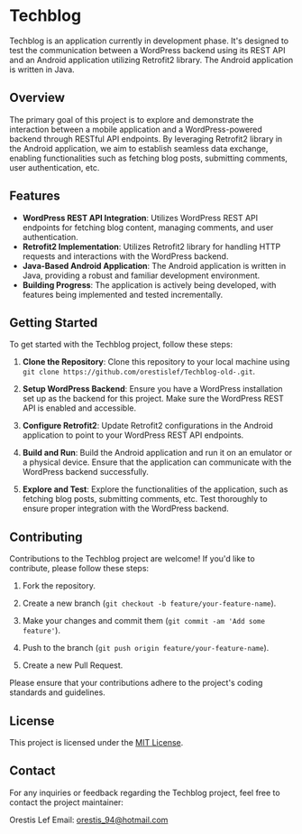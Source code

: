 # Techblog

Techblog is an application currently in development phase. It's designed to test the communication between a WordPress backend using its REST API and an Android application utilizing Retrofit2 library. The Android application is written in Java.

## Overview

The primary goal of this project is to explore and demonstrate the interaction between a mobile application and a WordPress-powered backend through RESTful API endpoints. By leveraging Retrofit2 library in the Android application, we aim to establish seamless data exchange, enabling functionalities such as fetching blog posts, submitting comments, user authentication, etc.

## Features

- **WordPress REST API Integration**: Utilizes WordPress REST API endpoints for fetching blog content, managing comments, and user authentication.
- **Retrofit2 Implementation**: Utilizes Retrofit2 library for handling HTTP requests and interactions with the WordPress backend.
- **Java-Based Android Application**: The Android application is written in Java, providing a robust and familiar development environment.
- **Building Progress**: The application is actively being developed, with features being implemented and tested incrementally.

## Getting Started

To get started with the Techblog project, follow these steps:

1. **Clone the Repository**: Clone this repository to your local machine using `git clone https://github.com/orestislef/Techblog-old-.git`.

2. **Setup WordPress Backend**: Ensure you have a WordPress installation set up as the backend for this project. Make sure the WordPress REST API is enabled and accessible.

3. **Configure Retrofit2**: Update Retrofit2 configurations in the Android application to point to your WordPress REST API endpoints.

4. **Build and Run**: Build the Android application and run it on an emulator or a physical device. Ensure that the application can communicate with the WordPress backend successfully.

5. **Explore and Test**: Explore the functionalities of the application, such as fetching blog posts, submitting comments, etc. Test thoroughly to ensure proper integration with the WordPress backend.

## Contributing

Contributions to the Techblog project are welcome! If you'd like to contribute, please follow these steps:

1. Fork the repository.

2. Create a new branch (`git checkout -b feature/your-feature-name`).

3. Make your changes and commit them (`git commit -am 'Add some feature'`).

4. Push to the branch (`git push origin feature/your-feature-name`).

5. Create a new Pull Request.

Please ensure that your contributions adhere to the project's coding standards and guidelines.

## License

This project is licensed under the [MIT License](LICENSE).

## Contact

For any inquiries or feedback regarding the Techblog project, feel free to contact the project maintainer:

Orestis Lef
Email: orestis_94@hotmail.com
